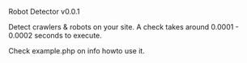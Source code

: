 Robot Detector v0.0.1

Detect crawlers & robots on your site.
A check takes around 0.0001 - 0.0002 seconds to execute.

Check example.php on info howto use it.